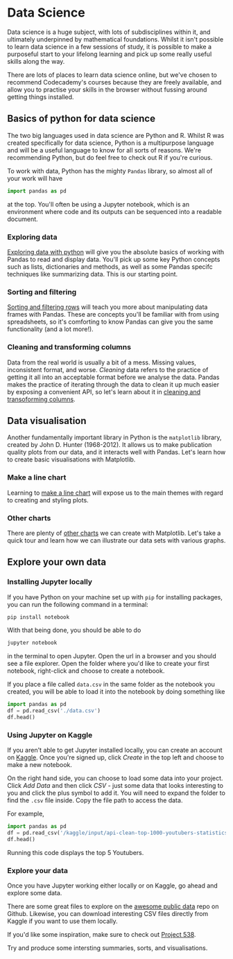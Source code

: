 # Data Science

Data science is a huge subject, with lots of subdisciplines within it, and
ultimately underpinned by mathematical foundations. Whilst it isn't possible to
learn data science in a few sessions of study, it is possible to make a
purposeful start to your lifelong learning and pick up some really useful skills
along the way.

There are lots of places to learn data science online, but we've chosen to
recommend Codecademy's courses because they are freely available, and allow you
to practise your skills in the browser without fussing around getting things
installed.

## Basics of python for data science

The two big languages used in data science are Python and R. Whilst R was
created specifically for data science, Python is a multipurpose language and
will be a useful language to know for all sorts of reasons. We're recommending
Python, but do feel free to check out R if you're curious.

To work with data, Python has the mighty `Pandas` library, so almost all of your
work will have

```py
import pandas as pd
```

at the top. You'll often be using a Jupyter notebook, which is an environment
where code and its outputs can be sequenced into a readable document.

### Exploring data

[Exploring data with python](https://www.codecademy.com/courses/getting-started-with-python-for-data-science/lessons/exploring-data-with-python-dspython)
will give you the absolute basics of working with Pandas to read and display
data. You'll pick up some key Python concepts such as lists, dictionaries and
methods, as well as some Pandas specifc techniques like summarizing data. This
is our starting point.

### Sorting and filtering

[Sorting and filtering rows](https://www.codecademy.com/courses/getting-started-with-python-for-data-science/lessons/sorting-and-filtering-rows)
will teach you more about manipulating data frames with Pandas. These are
concepts you'll be familiar with from using spreadsheets, so it's comforting to
know Pandas can give you the same functionality (and a lot more!).

### Cleaning and transforming columns

Data from the real world is usually a bit of a mess. Missing values,
inconsistent format, and worse. _Cleaning_ data refers to the practice of
getting it all into an acceptable format before we analyse the data. Pandas
makes the practice of iterating through the data to clean it up much easier by
exposing a convenient API, so let's learn about it in
[cleaning and transoforming columns](https://www.codecademy.com/courses/getting-started-with-python-for-data-science/lessons/cleaning-and-transforming-columns).

## Data visualisation

Another fundamentally important library in Python is the `matplotlib` library,
created by John D. Hunter (1968-2012). It allows us to make publication quality
plots from our data, and it interacts well with Pandas. Let's learn how to
create basic visualisations with Matplotlib.

### Make a line chart

Learning to
[make a line chart](https://www.codecademy.com/courses/intro-to-data-visualization-with-python/lessons/make-a-line-chart)
will expose us to the main themes with regard to creating and styling plots.

### Other charts

There are plenty of
[other charts](https://www.codecademy.com/courses/intro-to-data-visualization-with-python/lessons/make-the-other-charts)
we can create with Matplotlib. Let's take a quick tour and learn how we can
illustrate our data sets with various graphs.

## Explore your own data

### Installing Jupyter locally

If you have Python on your machine set up with `pip` for installing packages,
you can run the following command in a terminal:

```bash
pip install notebook
```

With that being done, you should be able to do

```bash
jupyter notebook
```

in the terminal to open Jupyter. Open the url in a browser and you should see a
file explorer. Open the folder where you'd like to create your first notebook,
right-click and choose to create a notebook.

If you place a file called `data.csv` in the same folder as the notebook you
created, you will be able to load it into the notebook by doing something like

```py
import pandas as pd
df = pd.read_csv('./data.csv')
df.head()
```

### Using Jupyter on Kaggle

If you aren't able to get Jupyter installed locally, you can create an account
on [Kaggle](https://www.kaggle.com/). Once you're signed up, click _Create_ in
the top left and choose to make a new notebook.

On the right hand side, you can choose to load some data into your project.
Click _Add Data_ and then click _CSV_ - just some data that looks interesting to
you and click the plus symbol to add it. You will need to expand the folder to
find the `.csv` file inside. Copy the file path to access the data.

For example,

```py
import pandas as pd
df = pd.read_csv('/kaggle/input/api-clean-top-1000-youtubers-statistics/Clean_Top_1000_Youtube_df - youtubers_df.csv')
df.head()
```

Running this code displays the top 5 Youtubers.

### Explore your data

Once you have Jupyter working either locally or on Kaggle, go ahead and explore
some data.

There are some great files to explore on the
[awesome public data](https://github.com/awesomedata/awesome-public-datasets)
repo on Github. Likewise, you can download interesting CSV files directly from
Kaggle if you want to use them locally.

If you'd like some inspiration, make sure to check out
[Project 538](https://projects.fivethirtyeight.com/).

Try and produce some intersting summaries, sorts, and visualisations.
